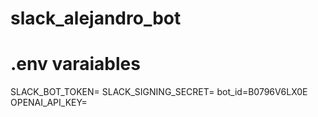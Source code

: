 # slack_alejandro_bot

# .env varaiables

SLACK_BOT_TOKEN=
SLACK_SIGNING_SECRET=
bot_id=B0796V6LX0E
OPENAI_API_KEY=
